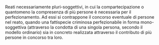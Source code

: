 Reati necessariamente pluri-soggettivi, in cui la compartecipazione o quantomeno la compresenza di più persone è necessaria per il perfezionamento.
Ad essi si contrappone il concorso eventuale di persone nel reato, quando una fattispecie criminosa perfezionabile in forma mono-soggettiva (attraverso la condotta di una singola persona, secondo il modello ordinario) sia in concreto realizzata attraverso il contributo di più persone in concorso tra loro.

